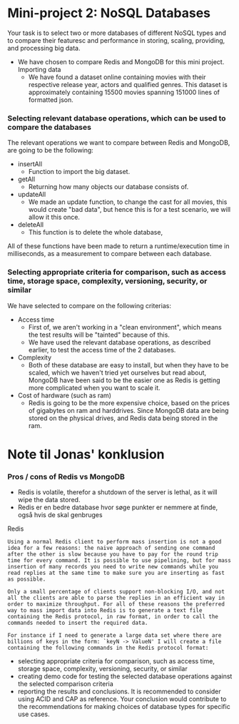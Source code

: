 # Mini-project 2: NoSQL Databases
Your task is to select two or more databases of different NoSQL types and to compare their featuresc and performance in storing, scaling, providing, and processing big data.
- We have chosen to compare Redis and MongoDB for this mini project.
Importing data
  - We have found a dataset online containing movies with their respective release year, actors and qualified genres. This dataset is approximately containing 15500 movies spanning 151000 lines of formatted json. 


### Selecting relevant database operations, which can be used to compare the databases
The relevant operations we want to compare between Redis and MongoDB, are going to be the following:
 - insertAll
   - Function to import the big dataset.
 - getAll
   - Returning how many objects our database consists of.
 - updateAll
   - We made an update function, to change the cast for all movies, this would create "bad data", but hence this is for a test scenario, 
     we will allow it this once.
 - deleteAll
   - This function is to delete the whole database,

All of these functions have been made to return a runtime/execution time in milliseconds, as a measurement to compare between each database.

### Selecting appropriate criteria for comparison, such as access time, storage space, complexity, versioning, security, or similar
We have selected to compare on the following criterias:
- Access time
    - First of, we aren't working in a "clean environment", which means the test results will be "tainted" because of this.
    - We have used the relevant database operations, as described earlier, to test the access time of the 2 databases.
- Complexity
    - Both of these database are easy to install, but when they have to be scaled, which we haven't tried yet ourselves but read about,
    MongoDB have been said to be the easier one as Redis is getting more complicated when you want to scale it.
- Cost of hardware (such as ram)
    - Redis is going to be the more expensive choice, based on the prices of gigabytes on ram and harddrives. Since MongoDB data are being
    stored on the physical drives, and Redis data being stored in the ram.



# Note til Jonas' konklusion 

### Pros / cons of Redis vs MongoDB
- Redis is volatile, therefor a shutdown of the server is lethal, as it will wipe the data stored.
- Redis er en bedre database hvor søge punkter er nemmere at finde, også hvis de skal genbruges








Redis
```
Using a normal Redis client to perform mass insertion is not a good idea for a few reasons: the naive approach of sending one command after the other is slow because you have to pay for the round trip time for every command. It is possible to use pipelining, but for mass insertion of many records you need to write new commands while you read replies at the same time to make sure you are inserting as fast as possible.

Only a small percentage of clients support non-blocking I/O, and not all the clients are able to parse the replies in an efficient way in order to maximize throughput. For all of these reasons the preferred way to mass import data into Redis is to generate a text file containing the Redis protocol, in raw format, in order to call the commands needed to insert the required data.

For instance if I need to generate a large data set where there are billions of keys in the form: `keyN -> ValueN' I will create a file containing the following commands in the Redis protocol format:
``` 
- selecting appropriate criteria for comparison, such as access time, storage space,
complexity, versioning, security, or similar
- creating demo code for testing the selected database operations against the selected
comparison criteria
- reporting the results and conclusions.
It is recommended to consider using ACID and CAP as reference.
Your conclusion would contribute to the recommendations for making choices of database types for
specific use cases.
